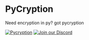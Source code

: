 # PyCryption
Need encryption in py? got pycryption

[![Pycryption](https://img.shields.io/badge/Pycryption-Lightweight%20Encryption-brightgreen?style=flat-square)](#)
[![Join our Discord](https://img.shields.io/badge/Discord-Join%20the%20Community-7289DA?style=flat-square)](https://discord.gg/jmHNWTrJ)
